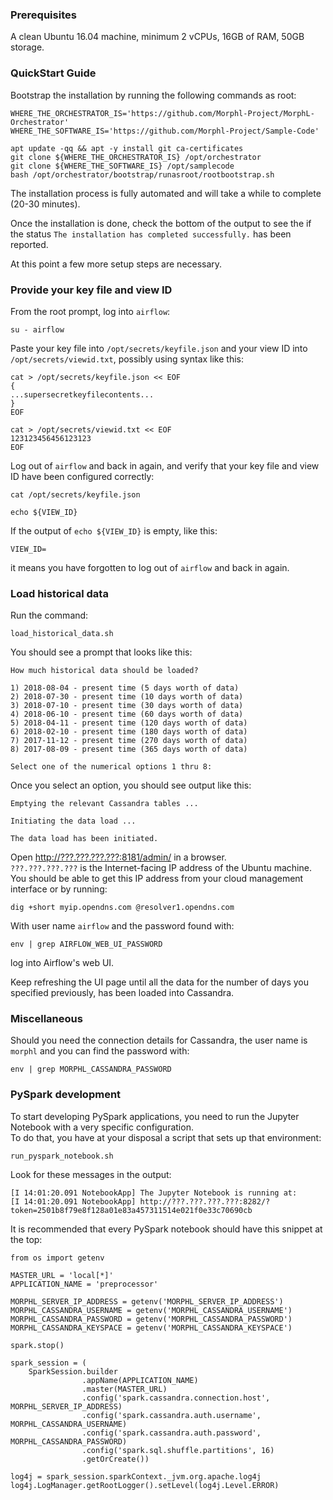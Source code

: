 ### Prerequisites

A clean Ubuntu 16.04 machine, minimum 2 vCPUs, 16GB of RAM, 50GB storage.

### QuickStart Guide

Bootstrap the installation by running the following commands as root:
```
WHERE_THE_ORCHESTRATOR_IS='https://github.com/Morphl-Project/MorphL-Orchestrator'
WHERE_THE_SOFTWARE_IS='https://github.com/Morphl-Project/Sample-Code'

apt update -qq && apt -y install git ca-certificates
git clone ${WHERE_THE_ORCHESTRATOR_IS} /opt/orchestrator
git clone ${WHERE_THE_SOFTWARE_IS} /opt/samplecode
bash /opt/orchestrator/bootstrap/runasroot/rootbootstrap.sh

```
The installation process is fully automated and will take a while to complete (20-30 minutes).

Once the installation is done, check the bottom of the output to see the if the status `The installation has completed successfully.` has been reported.

At this point a few more setup steps are necessary.

### Provide your key file and view ID

From the root prompt, log into `airflow`:
```
su - airflow
```
Paste your key file into `/opt/secrets/keyfile.json` and your view ID into `/opt/secrets/viewid.txt`, possibly using syntax like this:
```
cat > /opt/secrets/keyfile.json << EOF
{
...supersecretkeyfilecontents...
}
EOF

cat > /opt/secrets/viewid.txt << EOF
123123456456123123
EOF
```
Log out of `airflow` and back in again, and verify that your key file and view ID have been configured correctly:
```
cat /opt/secrets/keyfile.json

echo ${VIEW_ID}
```
If the output of `echo ${VIEW_ID}` is empty, like this:
```
VIEW_ID=
```
it means you have forgotten to log out of `airflow` and back in again.

### Load historical data

Run the command:
```
load_historical_data.sh
```
You should see a prompt that looks like this:
```
How much historical data should be loaded?

1) 2018-08-04 - present time (5 days worth of data)
2) 2018-07-30 - present time (10 days worth of data)
3) 2018-07-10 - present time (30 days worth of data)
4) 2018-06-10 - present time (60 days worth of data)
5) 2018-04-11 - present time (120 days worth of data)
6) 2018-02-10 - present time (180 days worth of data)
7) 2017-11-12 - present time (270 days worth of data)
8) 2017-08-09 - present time (365 days worth of data)

Select one of the numerical options 1 thru 8:
```
Once you select an option, you should see output like this:
```
Emptying the relevant Cassandra tables ...

Initiating the data load ...

The data load has been initiated.
```
Open [http://???.???.???.???:8181/admin/](http://???.???.???.???:8181/admin/) in a browser.  
`???.???.???.???` is the Internet-facing IP address of the Ubuntu machine.  
You should be able to get this IP address from your cloud management interface or by running:
```
dig +short myip.opendns.com @resolver1.opendns.com
```
With user name `airflow` and the password found with:
```
env | grep AIRFLOW_WEB_UI_PASSWORD
```
log into Airflow's web UI.

Keep refreshing the UI page until all the data for the number of days you specified previously, has been loaded into Cassandra.

### Miscellaneous

Should you need the connection details for Cassandra, the user name is `morphl` and you can find the password with:
```
env | grep MORPHL_CASSANDRA_PASSWORD
```

### PySpark development

To start developing PySpark applications, you need to run the Jupyter Notebook with a very specific configuration.  
To do that, you have at your disposal a script that sets up that environment:
```
run_pyspark_notebook.sh
```
Look for these messages in the output:
```
[I 14:01:20.091 NotebookApp] The Jupyter Notebook is running at:
[I 14:01:20.091 NotebookApp] http://???.???.???.???:8282/?token=2501b8f79e8f128a01e83a457311514e021f0e33c70690cb
```
It is recommended that every PySpark notebook should have this snippet at the top:
```
from os import getenv

MASTER_URL = 'local[*]'
APPLICATION_NAME = 'preprocessor'

MORPHL_SERVER_IP_ADDRESS = getenv('MORPHL_SERVER_IP_ADDRESS')
MORPHL_CASSANDRA_USERNAME = getenv('MORPHL_CASSANDRA_USERNAME')
MORPHL_CASSANDRA_PASSWORD = getenv('MORPHL_CASSANDRA_PASSWORD')
MORPHL_CASSANDRA_KEYSPACE = getenv('MORPHL_CASSANDRA_KEYSPACE')

spark.stop()

spark_session = (
    SparkSession.builder
                .appName(APPLICATION_NAME)
                .master(MASTER_URL)
                .config('spark.cassandra.connection.host', MORPHL_SERVER_IP_ADDRESS)
                .config('spark.cassandra.auth.username', MORPHL_CASSANDRA_USERNAME)
                .config('spark.cassandra.auth.password', MORPHL_CASSANDRA_PASSWORD)
                .config('spark.sql.shuffle.partitions', 16)
                .getOrCreate())

log4j = spark_session.sparkContext._jvm.org.apache.log4j
log4j.LogManager.getRootLogger().setLevel(log4j.Level.ERROR)
```
